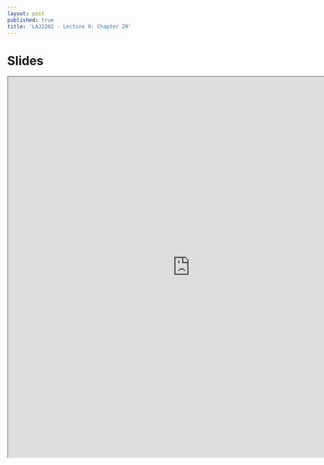 ```yaml
---
layout: post
published: true
title: 'LAJ2202 - Lecture 9: Chapter 29'
---
```


# Slides
<iframe src="https://drive.google.com/file/d/1mNd_39BLn0PiMN6SyQTFgc8vCnxkXB6z/preview" width="840" height="880"></iframe>